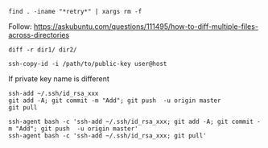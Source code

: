 ```
find . -iname "*retry*" | xargs rm -f
```

Follow: https://askubuntu.com/questions/111495/how-to-diff-multiple-files-across-directories
```
diff -r dir1/ dir2/
```

```
ssh-copy-id -i /path/to/public-key user@host
```

If private key name is different
```
ssh-add ~/.ssh/id_rsa_xxx
git add -A; git commit -m "Add"; git push  -u origin master
git pull
```

```
ssh-agent bash -c 'ssh-add ~/.ssh/id_rsa_xxx; git add -A; git commit -m "Add"; git push  -u origin master'
ssh-agent bash -c 'ssh-add ~/.ssh/id_rsa_xxx; git pull'
```
